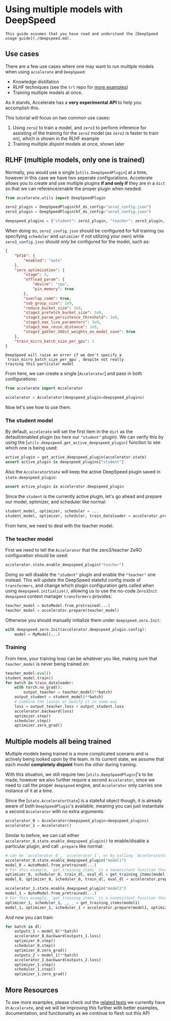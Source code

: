 <!--Copyright 2024 The HuggingFace Team. All rights reserved.

Licensed under the Apache License, Version 2.0 (the "License"); you may not use this file except in compliance with
the License. You may obtain a copy of the License at

http://www.apache.org/licenses/LICENSE-2.0

Unless required by applicable law or agreed to in writing, software distributed under the License is distributed on
an "AS IS" BASIS, WITHOUT WARRANTIES OR CONDITIONS OF ANY KIND, either express or implied. See the License for the
specific language governing permissions and limitations under the License.

⚠️ Note that this file is in Markdown but contains specific syntax for our doc-builder (similar to MDX) that may not be
rendered properly in your Markdown viewer.
-->

# Using multiple models with DeepSpeed

<Tip warning={true}>

    This guide assumes that you have read and understand the [DeepSpeed usage guide](./deepspeed.md).

</Tip>

## Use cases

There are a few use cases where one may want to run multiple models when using `accelerate` and `DeepSpeed`:

* Knowledge distillation
* RLHF techniques (see the `trl` repo for [more examples](https://github.com/huggingface/trl))
* Training multiple models at once.

As it stands, Accelerate has a **very experimental API** to help you accomplish this.

This tutorial will focus on two common use cases:

1. Using `zero2` to train a model, and `zero3` to perform inference for assisting of the training for the `zero2` model (as `zero2` is faster to train on), which is shown in the RLHF example
2. Training multiple *disjoint* models at once, shown later

## RLHF (multiple models, only one is trained)

Normally, you would use a single [`utils.DeepSpeedPlugin`] at a time, however in this case we have two seperate configurations. Accelerate allows you to create and use multiple plugins **if and only if** they are in a `dict` so that we can reference/enable the proper plugin when needed:

```python
from accelerate.utils import DeepSpeedPlugin

zero2_plugin = DeepSpeedPlugin(hf_ds_config="zero2_config.json")
zero3_plugin = DeepSpeedPlugin(hf_ds_config="zero3_config.json")

deepspeed_plugins = {"student": zero2_plugin, "teacher": zero3_plugin, }
```

When doing so,  `zero2_config.json` should be configured for full training (so specifying `scheduler` and `optimizer` if not utilizing your own) while `zero3_config.json` should *only* be configured for the model,
such as:

```json
{
    "bf16": {
        "enabled": "auto"
    },
    "zero_optimization": {
        "stage": 3,
        "offload_param": {
            "device": "cpu",
            "pin_memory": true
        },
        "overlap_comm": true,
        "sub_group_size": 1e9,
        "reduce_bucket_size": 1e9,
        "stage3_prefetch_bucket_size": 1e9,
        "stage3_param_persistence_threshold": 1e9,
        "stage3_max_live_parameters": 1e9,
        "stage3_max_reuse_distance": 1e9,
        "stage3_gather_16bit_weights_on_model_save": true
    },
    "train_micro_batch_size_per_gpu": 1
}
```

<Tip>

    DeepSpeed will raise an error if we don't specify a `train_micro_batch_size_per_gpu`, despite not really 
    training this particular model

</Tip>

From here, we can create a single [`Accelerator`] and pass in both configurations:

```python
from accelerate import Accelerator

accelerator = Accelerator(deepspeed_plugin=deepspeed_plugins)
```

Now let's see how to use them.

### The student model

By default, `accelerate` will set the first item in the `dict` as the default/enabled plugin (so here our `"student"` plugin). We can verify this by using the [`utils.deepspeed.get_active_deepspeed_plugin]` function to see which one is being used:

```python
active_plugin = get_active_deepspeed_plugin(accelerator.state)
assert active_plugin is deepspeed_plugins["student"]
```

Also the `AcceleratorState` will keep the active DeepSpeed plugin saved in `state.deepspeed_plugin`:
```python
assert active_plugin is accelerator.deepspeed_plugin
```

Since the `student` is the currently active plugin, let's go ahead and prepare our model, optimizer, and scheduler like normal:

```python
student_model, optimizer, scheduler = ...
student_model, optimizer, scheduler, train_dataloader = accelerator.prepare(student_model, optimizer, scheduler, train_dataloader)
```

From here, we need to deal with the teacher model.

### The teacher model

First we need to tell the `Accelerator` that the zero3/teacher ZeRO configuration should be used:

```python
accelerator.state.enable_deepspeed_plugin("teacher")
```

Doing so will disable the `"student"` plugin and enable the `"teacher"` one instead. This will update the
DeepSpeed stateful config inside of `transformers`, and change which plugin configuration gets called when using
`deepspeed.initialize()`, allowing us to use the no-code `Zero3Init` `deepspeed` context manager `transformers` provides:

```python
teacher_model = AutoModel.from_pretrained(...)
teacher_model = accelerator.prepare(teacher_model)
```

Otherwise you should manually initialize them under `deepspeed.zero.Init`:
```python
with deepspeed.zero.Init(accelerator.deepspeed_plugin.config):
    model = MyModel(...)
```

### Training

From here, your training loop can be whatever you like, making sure that `teacher_model` is never being trained on:

```python
teacher_model.eval()
student_model.train()
for batch in train_dataloader:
    with torch.no_grad():
        output_teacher = teacher_model(**batch)
    output_student = student_model(**batch)
    # Combine the losses or modify it in some way
    loss = output_teacher.loss + output_student.loss
    accelerator.backward(loss)
    optimizer.step()
    scheduler.step()
    optimizer.zero_grad()
```

## Multiple models all being trained

Multiple models being trained is a more complicated scenario and is actively being looked upon by the team.
In its current state, we assume that each model **completely disjoint** from the other during training.

With this situation, we still require two [`utils.DeepSpeedPlugin`]'s to be made, however we also further
require a second `Accelerator`, since we need to call the proper `deepspeed` engine, and `Accelerator` only
carries one instance of it at a time.

Since the [`state.AcceleratorState`] is a stateful object though, it is already aware of both `DeepSpeedPlugin`'s available,
meaning you can just instantiate a second `Accelerator` with no extra arguments:

```python
accelerator_0 = Accelerator(deepspeed_plugin=deepspeed_plugins)
accelerator_1 = Accelerator()
```

Similar to before, we can call either `accelerator_0.state.enable_deepspeed_plugin()` to enable/disable
a particular plugin, and call `.prepare` like normal:

```python
# can be `accelerator_0`, `accelerator_1`, or by calling `AcceleratorState().enable_deepspeed_plugin(...)`
accelerator_0.state.enable_deepspeed_plugin("model1")
model_0 = AutoModel.from_pretrained(...)
# For this example, `get_training_items` is a nonexistent function that gets the setup we need for training
optimizer_0, scheduler_0, train_dl, eval_dl = get_training_items(model_0)
model_0, optimizer_0, scheduler_0, train_dl, eval_dl = accelerator.prepare(model_0, optimizer_0, scheduler_0, train_dl, eval_dl)

accelerator_1.state.enable_deepspeed_plugin("model2")
model_1 = AutoModel.from_pretrained(...)
# For this example, `get_training_items` is a nonexistent function that gets the setup we need for training
optimizer_1, scheduler_1, _, _ = get_training_items(model1)
model_1, optimizer_1, scheduler_1 = accelerator.prepare(model1, optimizer1, scheduler1)
```

And now you can train:

```python
for batch in dl:
    outputs_1 = model_0(**batch)
    accelerator_0.backward(outputs_1.loss)
    optimizer_0.step()
    scheduler_0.step()
    optimizer_0.zero_grad()
    outputs_2 = model_1(**batch)
    accelerator_1.backward(outputs_2.loss)
    optimizer_1.step()
    scheduler_1.step()
    optimizer_1.zero_grad()
```

## More Resources

To see more examples, please check out the [related tests](https://github.com/huggingface/accelerate/blob/main/src/accelerate/test_utils/scripts/external_deps/test_ds_multiple_model.py) we currently have in `Accelerate`, and we will be improving this further
with better examples, documentation, and functionality as we continue to flesh out this API
